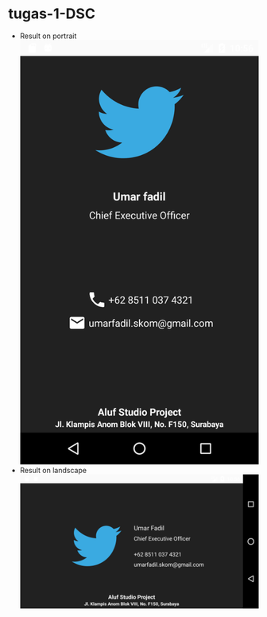 # tugas-1-DSC

- Result on portrait
![Result on portrait](https://raw.githubusercontent.com/muhghazaliakbar/tugas-1-DSC/master/screenshots/Screenshot_1514112977.png)
- Result on landscape
![Result on landscape](https://raw.githubusercontent.com/muhghazaliakbar/tugas-1-DSC/master/screenshots/Screenshot_1514112998.png)